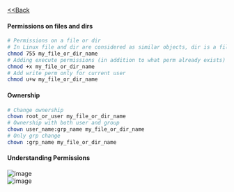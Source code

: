 [<<Back](index.md)

#### Permissions on files and dirs

```bash
# Permissions on a file or dir 
# In Linux file and dir are considered as similar objects, dir is a file with pointers of its child objs
chmod 755 my_file_or_dir_name
# Adding execute permissions (in addition to what perm already exists)
chmod +x my_file_or_dir_name
# Add write perm only for current user
chmod u+w my_file_or_dir_name
```

#### Ownership

```bash
# Change ownership
chown root_or_user my_file_or_dir_name
# Ownership with both user and group
chown user_name:grp_name my_file_or_dir_name
# Only grp change
chown :grp_name my_file_or_dir_name
```

#### Understanding Permissions

![image](https://user-images.githubusercontent.com/13016162/66981974-e22e6300-f0d2-11e9-9eb4-2cb4210db61a.png)  
![image](https://user-images.githubusercontent.com/13016162/66982042-fb371400-f0d2-11e9-9959-bd1b09b4329f.png)  


